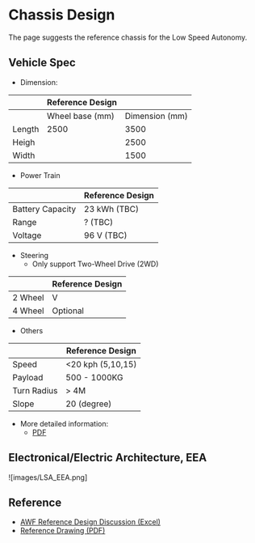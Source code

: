# Chassis Design

The page suggests the reference chassis for the Low Speed Autonomy.

## Vehicle Spec

* Dimension:

|                  | Reference Design  |               |
| ---------------- | ----------------- |-------------- |
|                  | Wheel base (mm)   | Dimension (mm)|
| Length           | 2500              | 3500          |
| Heigh            |                   | 2500          |
| Width            |                   | 1500          |

* Power Train

|                  | Reference Design  |
| ---------------- | ----------------- |
| Battery Capacity | 23 kWh (TBC)      |
| Range            | ? (TBC)           |
| Voltage          | 96 V (TBC)        |

* Steering
  * Only support Two-Wheel Drive (2WD)

|                  | Reference Design  |
| ---------------- | ----------------- |
| 2 Wheel          | V                 |
| 4 Wheel          | Optional          |

* Others

|                  | Reference Design  |
| ---------------- | ----------------- |
| Speed            | <20 kph (5,10,15) |
| Payload          | 500 - 1000KG      |
| Turn Radius      | > 4M              |
| Slope            | 20 (degree)       |

* More detailed information:
  * [PDF](./ReferenceDrawingV2.pdf)

## Electronical/Electric Architecture, EEA

![images/LSA_EEA.png]

## Reference

* [AWF Reference Design Discussion (Excel)](AWFRefDesignWG_Chassis.xlsx)
* [Reference Drawing (PDF)](ReferenceDrawingV2.pdf)
